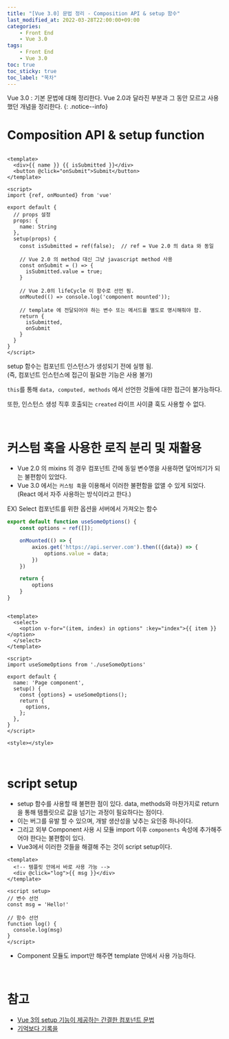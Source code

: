 ```yaml
---
title: "[Vue 3.0] 문법 정리 - Composition API & setup 함수"
last_modified_at: 2022-03-28T22:00:00+09:00
categories:
    - Front End
    - Vue 3.0
tags:
    - Front End
    - Vue 3.0
toc: true
toc_sticky: true
toc_label: "목차"
---
```


Vue 3.0 : 기본 문법에 대해 정리한다. Vue 2.0과 달라진 부분과 그 동안 모르고 사용했던 개념을 정리한다.
{: .notice--info}

# Composition API & setup function

```vue

<template>
  <div>{{ name }} {{ isSubmitted }}</div>
  <button @click="onSubmit">Submit</button>
</template>

<script>
import {ref, onMounted} from 'vue'

export default {
  // props 설정
  props: {
    name: String
  },
  setup(props) {
    const isSubmitted = ref(false);  // ref = Vue 2.0 의 data 와 동일

    // Vue 2.0 의 method 대신 그냥 javascript method 사용
    const onSubmit = () => {
      isSubmitted.value = true;
    }

    // Vue 2.0의 lifeCycle 이 함수로 선언 됨.
    onMouted(() => console.log('component mounted'));

    // template 에 전달되어야 하는 변수 또는 메서드를 별도로 명시해줘야 함.
    return {
      isSubmitted,
      onSubmit
    }
  }
}
</script>

```

setup 함수는 컴포넌트 인스턴스가 생성되기 전에 실행 됨.<br>
(즉, 컴포넌트 인스턴스에 접근이 필요한 기능은 사용 불가)

`this`를 통해 `data, computed, methods` 에서 선언한 것들에 대한 접근이 불가능하다.

또한, 인스턴스 생성 직후 호출되는 `created` 라이프 사이클 훅도 사용할 수 없다.

<br>

# 커스텀 훅을 사용한 로직 분리 및 재활용

- Vue 2.0 의 mixins 의 경우 컴포넌트 간에 동일 변수명을 사용하면 덮어씌기가 되는 불편함이 있었다.
- Vue 3.0 에서는 `커스텀 훅`을 이용해서 이러한 불편함을 없앨 수 있게 되었다. (React 에서 자주 사용하는 방식이라고 한다.)

EX) Select 컴포넌트를 위한 옵션을 서버에서 가져오는 함수

```javascript
export default function useSomeOptions() {
    const options = ref([]);

    onMounted(() => {
        axios.get('https://api.server.com').then(({data}) => {
            options.value = data;
        })
    })

    return {
        options
    }
}
```

```vue

<template>
  <select>
    <option v-for="(item, index) in options" :key="index">{{ item }}</option>
  </select>
</template>

<script>
import useSomeOptions from './useSomeOptions'

export default {
  name: 'Page component',
  setup() {
    const {options} = useSomeOptions();
    return {
      options,
    };
  },
}
</script>

<style></style>
```

<br>

# script setup

- setup 함수를 사용할 때 불편한 점이 있다. data, methods와 마찬가지로 return 을 통해 템플릿으로 값을 넘기는 과정이 필요하다는 점이다.
- 이는 버그를 유발 할 수 있으며, 개발 생산성을 낮추는 요인중 하나이다.
- 그리고 외부 Component 사용 시 모듈 import 이후 `components` 속성에 추가해주어야 한다는 불편함이 있다.
- Vue3에서 이러한 것들을 해결해 주는 것이 script setup이다.

```vue
<template>
  <!-- 템플릿 안에서 바로 사용 가능 -->
  <div @click="log">{{ msg }}</div>
</template>

<script setup>
// 변수 선언
const msg = 'Hello!'

// 함수 선언
function log() {
  console.log(msg)
}
</script>
```

- Component 모듈도 import만 해주면 template 안에서 사용 가능하다.

<br>

# 참고

- [Vue 3의 setup 기능이 제공하는 간결한 컴포넌트 문법](https://blog.rhostem.com/posts/2021-09-17-vue-3-script-setup)
- [기억보다 기록을](https://kyounghwan01.github.io/blog/Vue/vue3/composition-api/)